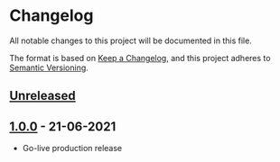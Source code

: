 # Changelog
All notable changes to this project will be documented in this file.

The format is based on [Keep a Changelog](https://keepachangelog.com/en/1.0.0/),
and this project adheres to [Semantic Versioning](https://semver.org/spec/v2.0.0.html).

## [Unreleased]

## [1.0.0] - 21-06-2021

- Go-live production release 

[Unreleased]: https://bitbucket.org/juspay/beckn/branches/compare/master..v1.0.0
[1.0.0]: https://bitbucket.org/juspay/beckn/commits/tag/v1.0.0